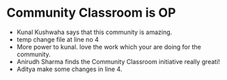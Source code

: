 # Community Classroom is OP

- Kunal Kushwaha says that this community is amazing.
- temp change file at line no 4
- More power to kunal. love the work which your are doing for the community.
- Anirudh Sharma finds the Community Classroom initiative really greati!
- Aditya make some changes in line 4.
